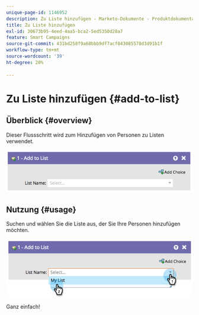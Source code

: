 ```yaml
---
unique-page-id: 1146952
description: Zu Liste hinzufügen - Marketo-Dokumente - Produktdokumentation
title: Zu Liste hinzufügen
exl-id: 30673b95-4eed-4aa5-bca2-5ed5350d28a7
feature: Smart Campaigns
source-git-commit: 431bd258f9a68bbb9df7acf043085578d3d91b1f
workflow-type: tm+mt
source-wordcount: '39'
ht-degree: 20%

---
```


# Zu Liste hinzufügen {#add-to-list}

## Überblick {#overview}

Dieser Flussschritt wird zum Hinzufügen von Personen zu Listen verwendet.

![](assets/image2014-9-22-10-3a41-3a33.png)

## Nutzung {#usage}

Suchen und wählen Sie die Liste aus, der Sie Ihre Personen hinzufügen möchten.

![](assets/image2014-9-22-10-3a41-3a40.png)

Ganz einfach!
